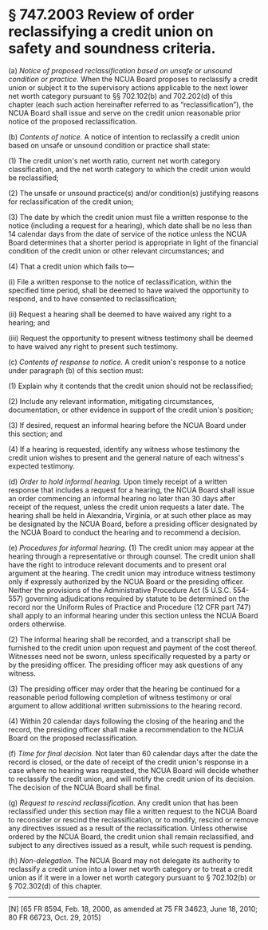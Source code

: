 # § 747.2003   Review of order reclassifying a credit union on safety and soundness criteria.

(a) *Notice of proposed reclassification based on unsafe or unsound condition or practice.* When the NCUA Board proposes to reclassify a credit union or subject it to the supervisory actions applicable to the next lower net worth category pursuant to §§ 702.102(b) and 702.202(d) of this chapter (each such action hereinafter referred to as “reclassification”), the NCUA Board shall issue and serve on the credit union reasonable prior notice of the proposed reclassification. 


(b) *Contents of notice.* A notice of intention to reclassify a credit union based on unsafe or unsound condition or practice shall state: 


(1) The credit union's net worth ratio, current net worth category classification, and the net worth category to which the credit union would be reclassified; 


(2) The unsafe or unsound practice(s) and/or condition(s) justifying reasons for reclassification of the credit union; 


(3) The date by which the credit union must file a written response to the notice (including a request for a hearing), which date shall be no less than 14 calendar days from the date of service of the notice unless the NCUA Board determines that a shorter period is appropriate in light of the financial condition of the credit union or other relevant circumstances; and


(4) That a credit union which fails to—


(i) File a written response to the notice of reclassification, within the specified time period, shall be deemed to have waived the opportunity to respond, and to have consented to reclassification; 


(ii) Request a hearing shall be deemed to have waived any right to a hearing; and 


(iii) Request the opportunity to present witness testimony shall be deemed to have waived any right to present such testimony. 


(c) *Contents of response to notice.* A credit union's response to a notice under paragraph (b) of this section must: 


(1) Explain why it contends that the credit union should not be reclassified; 


(2) Include any relevant information, mitigating circumstances, documentation, or other evidence in support of the credit union's position; 


(3) If desired, request an informal hearing before the NCUA Board under this section; and


(4) If a hearing is requested, identify any witness whose testimony the credit union wishes to present and the general nature of each witness's expected testimony.


(d) *Order to hold informal hearing.* Upon timely receipt of a written response that includes a request for a hearing, the NCUA Board shall issue an order commencing an informal hearing no later than 30 days after receipt of the request, unless the credit union requests a later date. The hearing shall be held in Alexandria, Virginia, or at such other place as may be designated by the NCUA Board, before a presiding officer designated by the NCUA Board to conduct the hearing and to recommend a decision.


(e) *Procedures for informal hearing.* (1) The credit union may appear at the hearing through a representative or through counsel. The credit union shall have the right to introduce relevant documents and to present oral argument at the hearing. The credit union may introduce witness testimony only if expressly authorized by the NCUA Board or the presiding officer. Neither the provisions of the Administrative Procedure Act (5 U.S.C. 554-557) governing adjudications required by statute to be determined on the record nor the Uniform Rules of Practice and Procedure (12 CFR part 747) shall apply to an informal hearing under this section unless the NCUA Board orders otherwise.


(2) The informal hearing shall be recorded, and a transcript shall be furnished to the credit union upon request and payment of the cost thereof. Witnesses need not be sworn, unless specifically requested by a party or by the presiding officer. The presiding officer may ask questions of any witness.


(3) The presiding officer may order that the hearing be continued for a reasonable period following completion of witness testimony or oral argument to allow additional written submissions to the hearing record. 


(4) Within 20 calendar days following the closing of the hearing and the record, the presiding officer shall make a recommendation to the NCUA Board on the proposed reclassification.


(f) *Time for final decision.* Not later than 60 calendar days after the date the record is closed, or the date of receipt of the credit union's response in a case where no hearing was requested, the NCUA Board will decide whether to reclassify the credit union, and will notify the credit union of its decision. The decision of the NCUA Board shall be final. 


(g) *Request to rescind reclassification.* Any credit union that has been reclassified under this section may file a written request to the NCUA Board to reconsider or rescind the reclassification, or to modify, rescind or remove any directives issued as a result of the reclassification. Unless otherwise ordered by the NCUA Board, the credit union shall remain reclassified, and subject to any directives issued as a result, while such request is pending.


(h) *Non-delegation.* The NCUA Board may not delegate its authority to reclassify a credit union into a lower net worth category or to treat a credit union as if it were in a lower net worth category pursuant to § 702.102(b) or § 702.302(d) of this chapter.



---

[N] [65 FR 8594, Feb. 18, 2000, as amended at 75 FR 34623, June 18, 2010; 80 FR 66723, Oct. 29, 2015]





